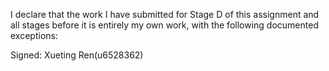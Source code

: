 I declare that the work I have submitted for Stage D of this assignment and all stages before it is entirely my own work, with the following documented exceptions:


Signed: Xueting Ren(u6528362)
